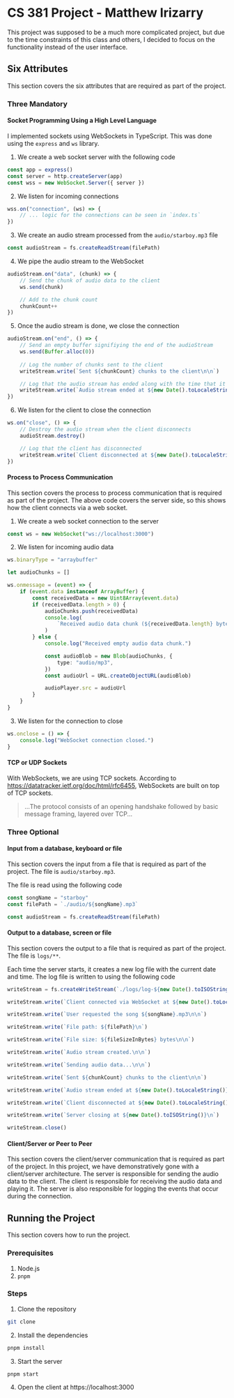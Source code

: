 # CS 381 Project - Matthew Irizarry

This project was supposed to be a much more complicated project, but due to the time constraints of this class and others, I decided to focus on the functionality instead of the user interface.

## Six Attributes

This section covers the six attributes that are required as part of the project.

### Three Mandatory

#### Socket Programming Using a High Level Language

I implemented sockets using WebSockets in TypeScript. This was done using the `express` and `ws` library. 

1. We create a web socket server with the following code

```typescript
const app = express()
const server = http.createServer(app)
const wss = new WebSocket.Server({ server })
```

2. We listen for incoming connections

```typescript
wss.on("connection", (ws) => {
    // ... logic for the connections can be seen in `index.ts`
})
```

3. We create an audio stream processed from the `audio/starboy.mp3` file

```typescript
const audioStream = fs.createReadStream(filePath)
```

4. We pipe the audio stream to the WebSocket

```typescript
audioStream.on("data", (chunk) => {
    // Send the chunk of audio data to the client
    ws.send(chunk)

    // Add to the chunk count
    chunkCount++
})
```

5. Once the audio stream is done, we close the connection

```typescript
audioStream.on("end", () => {
    // Send an empty buffer signifiying the end of the audioStream
    ws.send(Buffer.alloc(0))
    
    // Log the number of chunks sent to the client
    writeStream.write(`Sent ${chunkCount} chunks to the client\n\n`)

    // Log that the audio stream has ended along with the time that it ended
    writeStream.write(`Audio stream ended at ${new Date().toLocaleString()}\n\n`)
})
```

6. We listen for the client to close the connection

```typescript
ws.on("close", () => {
    // Destroy the audio stream when the client disconnects
    audioStream.destroy()

    // Log that the client has disconnected
    writeStream.write(`Client disconnected at ${new Date().toLocaleString()}\n`)
})
```

#### Process to Process Communication

This section covers the process to process communication that is required as part of the project. The above code covers the server side, so this shows how the client connects via a web socket.

1. We create a web socket connection to the server

```typescript
const ws = new WebSocket("ws://localhost:3000")
```

2. We listen for incoming audio data

```typescript
ws.binaryType = "arraybuffer"

let audioChunks = []

ws.onmessage = (event) => {
    if (event.data instanceof ArrayBuffer) {
        const receivedData = new Uint8Array(event.data)
        if (receivedData.length > 0) {
            audioChunks.push(receivedData)
            console.log(
                `Received audio data chunk (${receivedData.length} bytes).`,
            )
        } else {
            console.log("Received empty audio data chunk.")

            const audioBlob = new Blob(audioChunks, {
                type: "audio/mp3",
            })
            const audioUrl = URL.createObjectURL(audioBlob)

            audioPlayer.src = audioUrl
        }
    }
}
```

3. We listen for the connection to close

```typescript
ws.onclose = () => {
    console.log("WebSocket connection closed.")
}
```

#### TCP or UDP Sockets

With WebSockets, we are using TCP sockets. According to https://datatracker.ietf.org/doc/html/rfc6455, WebSockets are built on top of TCP sockets.

> ...The protocol consists of an opening handshake
   followed by basic message framing, layered over TCP...

### Three Optional

#### Input from a database, keyboard or file

This section covers the input from a file that is required as part of the project. The file is `audio/starboy.mp3`.

The file is read using the following code

```typescript
const songName = "starboy"
const filePath = `./audio/${songName}.mp3`

const audioStream = fs.createReadStream(filePath)
```

#### Output to a database, screen or file

This section covers the output to a file that is required as part of the project. The file is `logs/**`.

Each time the server starts, it creates a new log file with the current date and time. The log file is written to using the following code

```typescript
writeStream = fs.createWriteStream(`./logs/log-${new Date().toISOString()}.txt`)

writeStream.write(`Client connected via WebSocket at ${new Date().toLocaleString()}\n\n`)

writeStream.write(`User requested the song ${songName}.mp3\n\n`)

writeStream.write(`File path: ${filePath}\n`)

writeStream.write(`File size: ${fileSizeInBytes} bytes\n\n`)

writeStream.write(`Audio stream created.\n\n`)

writeStream.write(`Sending audio data...\n\n`)

writeStream.write(`Sent ${chunkCount} chunks to the client\n\n`)

writeStream.write(`Audio stream ended at ${new Date().toLocaleString()}\n\n`)

writeStream.write(`Client disconnected at ${new Date().toLocaleString()}\n`)

writeStream.write(`Server closing at ${new Date().toISOString()}\n`)

writeStream.close()
```

#### Client/Server or Peer to Peer

This section covers the client/server communication that is required as part of the project. In this project, we have demonstratively gone with a client/server architecture. The server is responsible for sending the audio data to the client. The client is responsible for receiving the audio data and playing it. The server is also responsible for logging the events that occur during the connection.

## Running the Project

This section covers how to run the project.

### Prerequisites

1. Node.js
2. `pnpm`

### Steps

1. Clone the repository

```bash
git clone
```

2. Install the dependencies

```bash
pnpm install
```

3. Start the server

```bash
pnpm start
```

4. Open the client at https://localhost:3000

